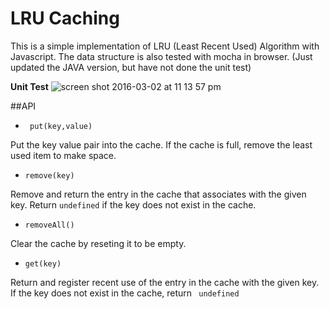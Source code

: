 # LRU Caching
This is a simple implementation of LRU (Least Recent Used) Algorithm with Javascript. The data structure is also tested with mocha in browser.  (Just updated the JAVA version, but have not done the unit test)

**Unit Test**
![screen shot 2016-03-02 at 11 13 57 pm](https://cloud.githubusercontent.com/assets/15684513/13487166/8310064a-e0cc-11e5-9351-2c1faab90eb8.png)

##API

- ``` put(key,value)```

Put the key value pair into the cache. If the cache is full, remove the least used item to make space. 

- ``` remove(key) ```

Remove and return the entry in the cache that associates with the given key. Return ```undefined``` if the key does not exist in the cache.

- ```removeAll() ```

Clear the cache by reseting it to be empty.

- ```get(key)```

Return and register recent use of the entry in the cache with the given key. If the key does not exist in the cache, return ``` undefined```





